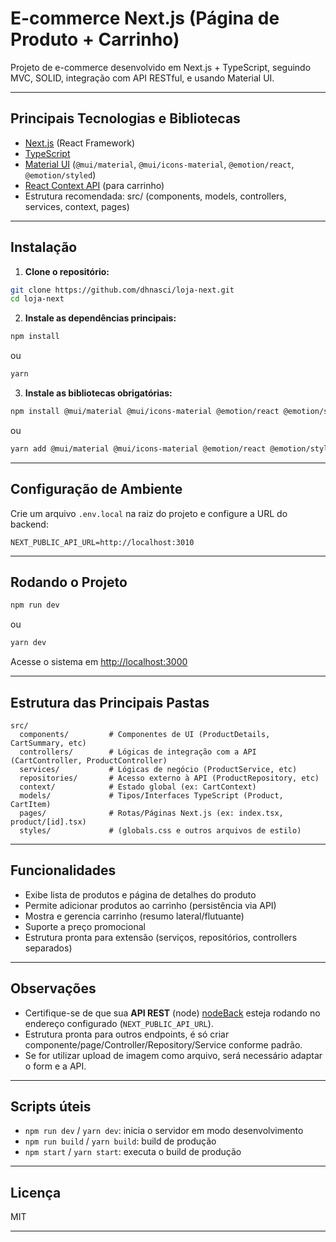 
# E-commerce Next.js (Página de Produto + Carrinho)

Projeto de e-commerce desenvolvido em Next.js + TypeScript, seguindo MVC, SOLID, integração com API RESTful, e usando Material UI.

---

## Principais Tecnologias e Bibliotecas

- [Next.js](https://nextjs.org/) (React Framework)
- [TypeScript](https://www.typescriptlang.org/)
- [Material UI](https://mui.com/) (`@mui/material`, `@mui/icons-material`, `@emotion/react`, `@emotion/styled`)
- [React Context API](https://react.dev/reference/react/createContext) (para carrinho)
- Estrutura recomendada: src/ (components, models, controllers, services, context, pages)

---

## Instalação

1. **Clone o repositório:**

```bash
git clone https://github.com/dhnasci/loja-next.git
cd loja-next
```

2. **Instale as dependências principais:**

```bash
npm install
```
ou
```bash
yarn
```

3. **Instale as bibliotecas obrigatórias:**

```bash
npm install @mui/material @mui/icons-material @emotion/react @emotion/styled
```
ou
```bash
yarn add @mui/material @mui/icons-material @emotion/react @emotion/styled
```

---

## Configuração de Ambiente

Crie um arquivo `.env.local` na raiz do projeto e configure a URL do backend:

```env
NEXT_PUBLIC_API_URL=http://localhost:3010
```

---

## Rodando o Projeto

```bash
npm run dev
```
ou
```bash
yarn dev
```

Acesse o sistema em [http://localhost:3000](http://localhost:3000)

---

## Estrutura das Principais Pastas

```
src/
  components/         # Componentes de UI (ProductDetails, CartSummary, etc)
  controllers/        # Lógicas de integração com a API (CartController, ProductController)
  services/           # Lógicas de negócio (ProductService, etc)
  repositories/       # Acesso externo à API (ProductRepository, etc)
  context/            # Estado global (ex: CartContext)
  models/             # Tipos/Interfaces TypeScript (Product, CartItem)
  pages/              # Rotas/Páginas Next.js (ex: index.tsx, product/[id].tsx)
  styles/             # (globals.css e outros arquivos de estilo)
```

---

## Funcionalidades

- Exibe lista de produtos e página de detalhes do produto
- Permite adicionar produtos ao carrinho (persistência via API)
- Mostra e gerencia carrinho (resumo lateral/flutuante)
- Suporte a preço promocional
- Estrutura pronta para extensão (serviços, repositórios, controllers separados)

---

## Observações

- Certifique-se de que sua **API REST** (node) [nodeBack](https://github.com/dhnasci/nodeBack.git) esteja rodando no endereço configurado (`NEXT_PUBLIC_API_URL`).
- Estrutura pronta para outros endpoints, é só criar componente/page/Controller/Repository/Service conforme padrão.
- Se for utilizar upload de imagem como arquivo, será necessário adaptar o form e a API.

---

## Scripts úteis

- `npm run dev` / `yarn dev`: inicia o servidor em modo desenvolvimento
- `npm run build` / `yarn build`: build de produção
- `npm start` / `yarn start`: executa o build de produção

---

## Licença

MIT

---
